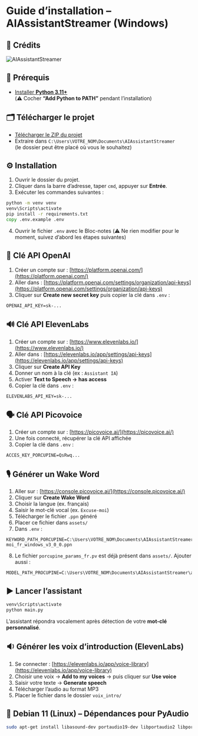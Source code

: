 # Guide d’installation – AIAssistantStreamer (Windows)

## 👤 Crédits

![AIAssistantStreamer](https://raw.githubusercontent.com/anisayari/AIAssitantStreamer/main/assets/topic.png)

## 🧩 Prérequis

- [Installer **Python 3.11+**](https://www.python.org/ftp/python/3.11.9/python-3.11.9-amd64.exe)  
  (⚠️ Cocher **“Add Python to PATH”** pendant l’installation)

## 🗂️ Télécharger le projet

- [Télécharger le ZIP du projet](https://github.com/anisayari/AIAssistantStreamer/archive/refs/heads/main.zip)
- Extraire dans `C:\Users\VOTRE_NOM\Documents\AIAssistantStreamer`  
  (le dossier peut être placé où vous le souhaitez)

## ⚙️ Installation

1. Ouvrir le dossier du projet.
2. Cliquer dans la barre d’adresse, taper `cmd`, appuyer sur **Entrée**.
3. Exécuter les commandes suivantes :

```bat
python -m venv venv
venv\Scripts\activate
pip install -r requirements.txt
copy .env.example .env
````

4. Ouvrir le fichier `.env` avec le Bloc-notes
   (⚠️ Ne rien modifier pour le moment, suivez d’abord les étapes suivantes)

## 🔑 Clé API OpenAI

1. Créer un compte sur : [https://platform.openai.com/](https://platform.openai.com/)
2. Aller dans : [https://platform.openai.com/settings/organization/api-keys](https://platform.openai.com/settings/organization/api-keys)
3. Cliquer sur **Create new secret key** puis copier la clé dans `.env` :

```env
OPENAI_API_KEY=sk-...
```

## 🔊 Clé API ElevenLabs

1. Créer un compte sur : [https://www.elevenlabs.io/](https://www.elevenlabs.io/)
2. Aller dans : [https://elevenlabs.io/app/settings/api-keys](https://elevenlabs.io/app/settings/api-keys)
3. Cliquer sur **Create API Key**
4. Donner un nom à la clé (ex : `Assistant IA`)
5. Activer **Text to Speech → has access**
6. Copier la clé dans `.env` :

```env
ELEVENLABS_API_KEY=sk-...
```

## 🗣️ Clé API Picovoice

1. Créer un compte sur : [https://picovoice.ai/](https://picovoice.ai/)
2. Une fois connecté, récupérer la clé API affichée
3. Copier la clé dans `.env` :

```env
ACCES_KEY_PORCUPINE=QsRwq...
```

## 🎙️ Générer un Wake Word

1. Aller sur : [https://console.picovoice.ai/](https://console.picovoice.ai/)
2. Cliquer sur **Create Wake Word**
3. Choisir la langue (ex. français)
4. Saisir le mot-clé vocal (ex. `Excuse-moi`)
5. Télécharger le fichier `.ppn` généré
6. Placer ce fichier dans `assets/`
7. Dans `.env` :

```env
KEYWORD_PATH_PORCUPINE=C:\Users\VOTRE_NOM\Documents\AIAssistantStreamer\assets\Excuse-moi_fr_windows_v3_0_0.ppn
```

8. Le fichier `porcupine_params_fr.pv` est déjà présent dans `assets/`. Ajouter aussi :

```env
MODEL_PATH_PROCUPINE=C:\Users\VOTRE_NOM\Documents\AIAssistantStreamer\assets\porcupine_params_fr.pv
```

## ▶️ Lancer l’assistant

```bat
venv\Scripts\activate
python main.py
```

L’assistant répondra vocalement après détection de votre **mot-clé personnalisé**.

## 🔉 Générer les voix d’introduction (ElevenLabs)

1. Se connecter : [https://elevenlabs.io/app/voice-library](https://elevenlabs.io/app/voice-library)
2. Choisir une voix → **Add to my voices** → puis cliquer sur **Use voice**
3. Saisir votre texte → **Generate speech**
4. Télécharger l’audio au format MP3
5. Placer le fichier dans le dossier `voix_intro/`

## 🐧 Debian 11 (Linux) – Dépendances pour PyAudio

```bash
sudo apt-get install libasound-dev portaudio19-dev libportaudio2 libportaudiocpp0
```